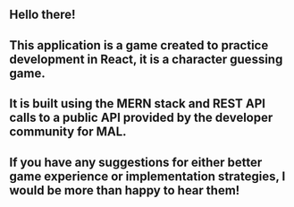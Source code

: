 ## Hello there!
## This application is a game created to practice development in React, it is a character guessing game.
## It is built using the MERN stack and REST API calls to a public API provided by the developer community for MAL.
## If you have any suggestions for either better game experience or implementation strategies, I would be more than happy to hear them!
##